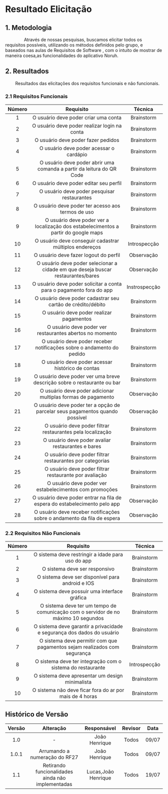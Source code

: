 # Resultado Elicitação

## 1. Metodologia

&emsp;&emsp;   Através de nossas pesquisas, buscamos elicitar todos os requisitos possíveis, utilizando os métodos definidos pelo grupo, e baseados nas aulas de Requisitos de Software , com o intuito de mostrar de maneira coesa,as funcionalidades do aplicativo Noruh.

## 2. Resultados

&emsp;&emsp; Resultados das elicitações dos requisitos funcionais e não funcionais.

### 2.1 Requisitos Funcionais

| Número | Requisito | Técnica |
| :------: | :------------------------------------------------:|:--------:|
| 1    | O usuário deve poder criar uma conta                            | Brainstorm | 
| 2    | O usuário deve poder realizar login na conta                    | Brainstorm| 
| 3    | O usuário deve poder fazer pedidos                              | Brainstorm | 
| 4    | O usuário deve poder acessar o cardápio                         |Brainstorm| 
| 5    | O usuário deve poder abrir uma comanda a partir da leitura do QR Code |  Brainstorm| 
| 6   | O usuário deve poder editar seu perfil        |Brainstorm| 
| 7   | O usuário deve poder pesquisar restaurantes        | Brainstorm| 
| 8   | O usuário deve poder ter acesso aos termos de uso  |  Brainstorm| 
| 9   | O usuário deve poder ver a localização dos estabelecimentos a partir do google maps | Brainstorm | 
| 10    | O usuário deve conseguir cadastrar múltiplos endereços|Introspecção| 
| 11    | O usuário deve fazer logout do perfil |Observação| 
| 12    | O usuário deve poder selecionar a cidade em que deseja buscar restaurantes/bares |Observação| 
| 13    | O usuário deve poder solicitar a conta para o pagamento fora do app |Instrospecção |      
| 14   | O usuário deve poder cadastrar seu cartão de crédito/débito       |Brainstorm|                                   
| 15   | O usuário deve poder realizar pagamentos       |Brainstorm| 
| 16   | O usuário deve poder ver restaurantes abertos no momento         |Brainstorm |               
| 17   | O usuário deve poder receber notificações sobre o andamento do pedido |Brainstorm  |         
| 18   | O usuário deve poder acessar histórico de contas       |Brainstorm|                          
| 19   | O usuário deve poder ver uma breve descrição sobre o restaurante ou bar  |Brainstorm |       
| 20    | O usuário deve poder adicionar multiplas formas de pagamento |Observação|                   
| 21    | O usuário deve poder ter a opção de parcelar seus pagamentos quando possível | Observação|  
| 22   | O usuário deve poder filtrar restaurantes pela localização       |Brainstorm |           
| 23   | O usuário deve poder avaliar restaurantes e bares             | Brainstorm|              
| 24   | O usuário deve poder filtrar restaurantes por categorias       |Brainstorm|              
| 25   | O usuário deve poder filtrar restaurante por avaliação       |    Brainstorm|            
| 26   | O usuário deve poder ver estabelecimentos com promoções        |  Brainstorm|            
| 27    | O usuário deve poder entrar na fila de espera do estabelecimento pelo app|Observação|   
| 28    | O usuário deve receber notificações sobre o andamento da fila de espera | Observação|   

### 2.2 Requisitos Não Funcionais

| Número | Requisito | Técnica |
| :------: | :------------------------------------------------:|:--------:|
| 1    | O sistema deve restringir a idade para uso do app |  Brainstorm |
| 2    | O sistema deve ser responsivo |  Brainstorm |
| 3    | O sistema deve ser disponível para android e IOS |  Brainstorm |
| 4    | O sistema deve possuir uma interface gráfica |  Brainstorm |
| 5    | O sistema deve ter um tempo de comunicação com o servidor de no máximo 10 segundos |  Brainstorm |
| 6    | O sistema deve garantir a privacidade e segurança dos dados do usuário | Brainstorm |
| 7    | O sistema deve permitir com que pagamentos sejam realizados com segurança | Brainstorm |
| 8   | O sistema deve ter integração com o sistema do restaurante | Introspecção |
| 9    | O sistema deve apresentar um design minimalista | Brainstorm |
| 10    | O sistema não deve ficar fora do ar por mais de 4 horas | Brainstorm |

## Histórico de Versão

| Versão |                Alteração               | Responsável |         Revisor        |  Data |
|:------:|:--------------------------------------:|:-----------:|:----------------------:|:-----:|
|   1.0  |                    -                   |    João Henrique  | Todos | 09/07 |
|   1.0.1  |                    Arrumando a numeração do RF27                   |    João Henrique  | Todos | 09/07 |
|   1.1  |                    Retirando funcionalidades ainda não implementadas                   |    Lucas,João Henrique  | Todos | 19/07 |
